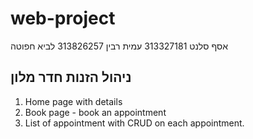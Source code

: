 # web-project
אסף סלנט 313327181
עמית רבין 313826257
לביא חפוטה  

## ניהול הזנות חדר מלון
 

1. Home page with details
2. Book page - book an appointment
3. List of appointment with CRUD on each appointment. 
